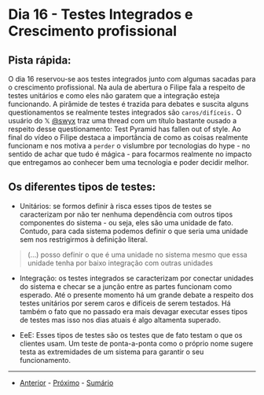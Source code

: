 # Dia 16 - Testes Integrados e Crescimento profissional 

## Pista rápida:

O dia 16 reservou-se aos testes integrados junto com algumas sacadas para o crescimento profissional. 
Na aula de abertura o Filipe fala a respeito de testes unitários e como eles não garatem que a integração esteja 
funcionando. A pirâmide de testes é trazida para debates e suscita alguns questionamentos se realmente testes integrados são `caros/difíceis.` O usuário do 𝕏 [@swyx](https://twitter.com/swyx/status/1261202288476971008) traz uma thread com um título bastante ousado a respeito desse questionamento: Test Pyramid has fallen out of style.
Ao final do vídeo o Filipe destaca a importância de como as coisas realmente funcionam e nos motiva a `perder` o vislumbre por tecnologias do hype - no sentido de achar que tudo é mágica - para focarmos realmente no impacto que entregamos ao conhecer bem uma tecnologia e poder decidir melhor.

## Os diferentes tipos de testes:

- Unitários: se formos definir à risca esses tipos de testes se caracterizam por não ter nenhuma dependência com outros tipos componentes do sistema - ou seja, eles são uma unidade de fato. Contudo, para cada sistema podemos definir o que seria uma unidade sem nos restrigirmos à definição literal.

>  (...) posso definir o que é uma unidade no sistema mesmo que essa unidade tenha por baixo integração com outras unidades

- Integração: os testes integrados se caracterizam por conectar unidades do sistema e checar se a junção entre as partes funcionam como esperado. Até o presente momento há um grande debate a respeito dos testes unitários por serem caros e difíceis de serem testados. Há também o fato que no passado era mais devagar executar esses tipos de testes mas isso nos dias atuais é algo altamenta superado. 

- EeE: Esses tipos de testes são os testes que de fato testam o que os clientes usam. Um teste de ponta-a-ponta como o próprio nome sugere testa as extremidades de um sistema para garantir o seu funcionamento.

---
- [Anterior](/curso.dev/dias/dia15.md) - [Próximo](/curso.dev/dias/dia17.md) - [Sumário](../readme.md)
